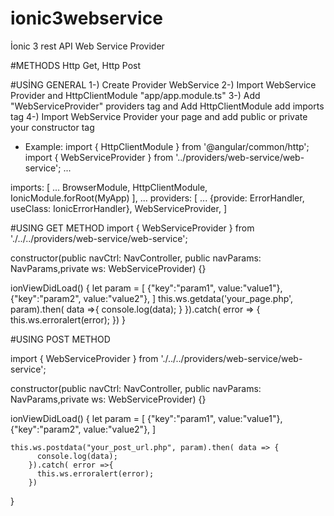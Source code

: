 # ionic3webservice
İonic 3 rest API Web Service Provider

#METHODS
Http Get, Http Post

#USİNG GENERAL
1-) Create Provider WebService
2-) Import WebService Provider and HttpClientModule  "app/app.module.ts" 
3-) Add "WebServiceProvider" providers tag and Add HttpClientModule add imports tag
4-) Import WebService Provider your page and add public or private your constructor tag

- Example:
import { HttpClientModule } from '@angular/common/http';
import { WebServiceProvider } from '../providers/web-service/web-service';
...

imports: [
    ...
    BrowserModule,
    HttpClientModule,
    IonicModule.forRoot(MyApp)
  ],
  ...
  providers: [
    ...
    {provide: ErrorHandler, useClass: IonicErrorHandler},
    WebServiceProvider,
  ]
  
  #USING GET METHOD
  import { WebServiceProvider } from './../../providers/web-service/web-service';
  
  constructor(public navCtrl: NavController, public navParams: NavParams,private ws: WebServiceProvider) {}
  
  ionViewDidLoad() {
   let param = [
     {"key":"param1", value:"value1"},
     {"key":"param2", value:"value2"},
   ]
    this.ws.getdata('your_page.php', param).then( data =>{
        console.log(data);
      }
    }).catch( error => {
      this.ws.erroralert(error);
    })
  }
  
  #USING POST METHOD
  
   import { WebServiceProvider } from './../../providers/web-service/web-service';
  
  constructor(public navCtrl: NavController, public navParams: NavParams,private ws: WebServiceProvider) {}
  
  ionViewDidLoad() {
   let param = [
     {"key":"param1", value:"value1"},
     {"key":"param2", value:"value2"},
   ]
   
    this.ws.postdata("your_post_url.php", param).then( data => {
          console.log(data);
        }).catch( error =>{
          this.ws.erroralert(error);
        })
    
  }
  

